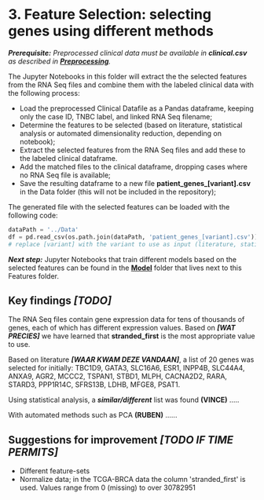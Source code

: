 # 3. Feature Selection: selecting genes using different methods

***Prerequisite:** Preprocessed clinical data must be available in **clinical.csv** as described in **[Preprocessing](../Preprocessing)**.*

The Jupyter Notebooks in this folder will extract the the selected features from the RNA Seq files and combine them with the labeled clinical data with the following process:

- Load the preprocessed Clinical Datafile as a Pandas dataframe, keeping only the case ID, TNBC label, and linked RNA Seq filename;
- Determine the features to be selected (based on literature, statistical analysis or automated dimensionality reduction, depending on notebook);
- Extract the selected features from the RNA Seq files and add these to the labeled clinical dataframe.
- Add the matched files to the clinical dataframe, dropping cases where no RNA Seq file is available;
- Save the resulting dataframe to a new file **patient_genes_[variant].csv** in the Data folder (this will not be included in the repository);

The generated file with the selected features can be loaded with the following code:

```py
dataPath = '../Data'
df = pd.read_csv(os.path.join(dataPath, 'patient_genes_[variant].csv'))
# replace [variant] with the variant to use as input (literature, statistical, automated)
```

***Next step:*** Jupyter Notebooks that train different models based on the selected features can be found in the **[Model](../Model)** folder that lives next to this Features folder.


## Key findings ***[TODO]***

The RNA Seq files contain gene expression data for tens of thousands of genes, each of which has different expression values. Based on ***[WAT PRECIES]*** we have learned that **stranded_first** is the most appropriate value to use.

Based on literature ***[WAAR KWAM DEZE VANDAAN]***, a list of 20 genes was selected for initially: TBC1D9, GATA3, SLC16A6, ESR1, INPP4B, SLC44A4, ANXA9, AGR2, MCCC2, TSPAN1, STBD1, MLPH, CACNA2D2, RARA, STARD3, PPP1R14C, SFRS13B, LDHB, MFGE8, PSAT1.

Using statistical analysis, a ***similar/different*** list was found **(VINCE)** .....

With automated methods such as PCA **(RUBEN)** ......

## Suggestions for improvement ***[TODO IF TIME PERMITS]***
- Different feature-sets
- Normalize data; in the TCGA-BRCA data the column 'stranded_first' is used. Values range from 0 (missing) to over 30782951
